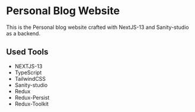 # Personal Blog Website

This is the Personal blog website crafted with
NextJS-13 and Sanity-studio as a backend.
## Used Tools
- NEXTJS-13
- TypeScript
- TailwindCSS
- Sanity-studio
- Redux
- Redux-Persist
- Redux-Toolkit